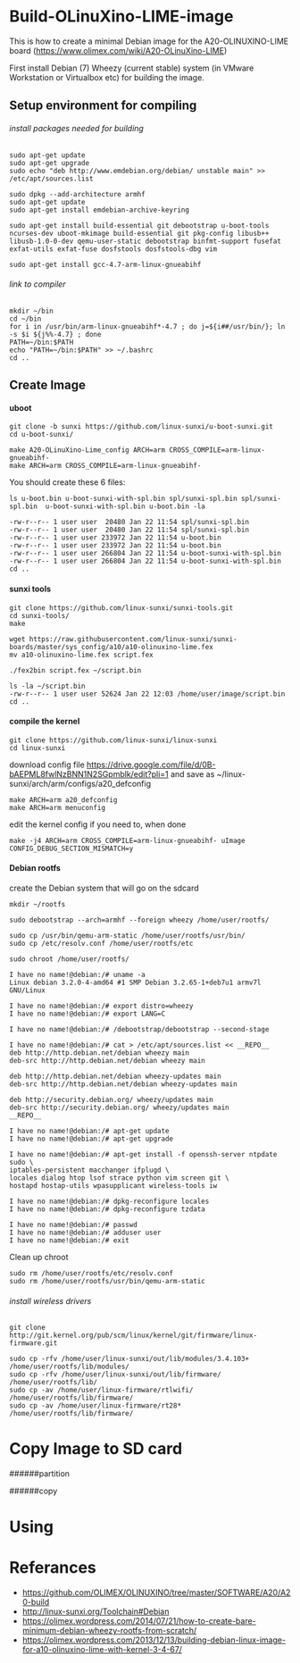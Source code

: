 # Build-OLinuXino-LIME-image

This is how to create a minimal Debian image for the A20-OLINUXINO-LIME board (https://www.olimex.com/wiki/A20-OLinuXino-LIME)

First install Debian (7) Wheezy (current stable) system (in VMware Workstation or Virtualbox etc) for building the image.

## Setup environment for compiling

###### install packages needed for building
```
sudo apt-get update
sudo apt-get upgrade
sudo echo "deb http://www.emdebian.org/debian/ unstable main" >> /etc/apt/sources.list

sudo dpkg --add-architecture armhf
sudo apt-get update
sudo apt-get install emdebian-archive-keyring

sudo apt-get install build-essential git debootstrap u-boot-tools ncurses-dev uboot-mkimage build-essential git pkg-config libusb++ libusb-1.0-0-dev qemu-user-static debootstrap binfmt-support fusefat exfat-utils exfat-fuse dosfstools dosfstools-dbg vim

sudo apt-get install gcc-4.7-arm-linux-gnueabihf 
```

###### link to compiler
```
mkdir ~/bin
cd ~/bin
for i in /usr/bin/arm-linux-gnueabihf*-4.7 ; do j=${i##/usr/bin/}; ln -s $i ${j%%-4.7} ; done
PATH=~/bin:$PATH
echo "PATH=~/bin:$PATH" >> ~/.bashrc
cd ..
```

## Create Image

#### uboot
```
git clone -b sunxi https://github.com/linux-sunxi/u-boot-sunxi.git
cd u-boot-sunxi/

make A20-OLinuXino-Lime_config ARCH=arm CROSS_COMPILE=arm-linux-gnueabihf-
make ARCH=arm CROSS_COMPILE=arm-linux-gnueabihf-
```
You should create these 6 files:
```
ls u-boot.bin u-boot-sunxi-with-spl.bin spl/sunxi-spl.bin spl/sunxi-spl.bin  u-boot-sunxi-with-spl.bin u-boot.bin -la

-rw-r--r-- 1 user user  20480 Jan 22 11:54 spl/sunxi-spl.bin
-rw-r--r-- 1 user user  20480 Jan 22 11:54 spl/sunxi-spl.bin
-rw-r--r-- 1 user user 233972 Jan 22 11:54 u-boot.bin
-rw-r--r-- 1 user user 233972 Jan 22 11:54 u-boot.bin
-rw-r--r-- 1 user user 266804 Jan 22 11:54 u-boot-sunxi-with-spl.bin
-rw-r--r-- 1 user user 266804 Jan 22 11:54 u-boot-sunxi-with-spl.bin
cd ..
```

#### sunxi tools
```
git clone https://github.com/linux-sunxi/sunxi-tools.git
cd sunxi-tools/
make
```

```
wget https://raw.githubusercontent.com/linux-sunxi/sunxi-boards/master/sys_config/a10/a10-olinuxino-lime.fex
mv a10-olinuxino-lime.fex script.fex

./fex2bin script.fex ~/script.bin

ls -la ~/script.bin
-rw-r--r-- 1 user user 52624 Jan 22 12:03 /home/user/image/script.bin
cd ..
```

#### compile the kernel
```
git clone https://github.com/linux-sunxi/linux-sunxi
cd linux-sunxi
```
download config file https://drive.google.com/file/d/0B-bAEPML8fwlNzBNN1N2SGpmblk/edit?pli=1 and save as  ~/linux-sunxi/arch/arm/configs/a20_defconfig
```
make ARCH=arm a20_defconfig
make ARCH=arm menuconfig
```
edit the kernel config if you need to, when done
```
make -j4 ARCH=arm CROSS_COMPILE=arm-linux-gnueabihf- uImage CONFIG_DEBUG_SECTION_MISMATCH=y
```

#### Debian rootfs
create the Debian system that will go on the sdcard
```
mkdir ~/rootfs

sudo debootstrap --arch=armhf --foreign wheezy /home/user/rootfs/

sudo cp /usr/bin/qemu-arm-static /home/user/rootfs/usr/bin/
sudo cp /etc/resolv.conf /home/user/rootfs/etc

sudo chroot /home/user/rootfs/

I have no name!@debian:/# uname -a
Linux debian 3.2.0-4-amd64 #1 SMP Debian 3.2.65-1+deb7u1 armv7l GNU/Linux

I have no name!@debian:/# export distro=wheezy
I have no name!@debian:/# export LANG=C

I have no name!@debian:/# /debootstrap/debootstrap --second-stage

I have no name!@debian:/# cat > /etc/apt/sources.list << __REPO__
deb http://http.debian.net/debian wheezy main
deb-src http://http.debian.net/debian wheezy main

deb http://http.debian.net/debian wheezy-updates main
deb-src http://http.debian.net/debian wheezy-updates main

deb http://security.debian.org/ wheezy/updates main
deb-src http://security.debian.org/ wheezy/updates main
__REPO__

I have no name!@debian:/# apt-get update
I have no name!@debian:/# apt-get upgrade

I have no name!@debian:/# apt-get install -f openssh-server ntpdate sudo \
iptables-persistent macchanger ifplugd \
locales dialog htop lsof strace python vim screen git \
hostapd hostap-utils wpasupplicant wireless-tools iw

I have no name!@debian:/# dpkg-reconfigure locales
I have no name!@debian:/# dpkg-reconfigure tzdata

I have no name!@debian:/# passwd
I have no name!@debian:/# adduser user
I have no name!@debian:/# exit
```
Clean up chroot
```
sudo rm /home/user/rootfs/etc/resolv.conf
sudo rm /home/user/rootfs/usr/bin/qemu-arm-static
```

###### install wireless drivers
```
git clone http://git.kernel.org/pub/scm/linux/kernel/git/firmware/linux-firmware.git

sudo cp -rfv /home/user/linux-sunxi/out/lib/modules/3.4.103+ /home/user/rootfs/lib/modules/
sudo cp -rfv /home/user/linux-sunxi/out/lib/firmware/ /home/user/rootfs/lib/
sudo cp -av /home/user/linux-firmware/rtlwifi/ /home/user/rootfs/lib/firmware/
sudo cp -av /home/user/linux-firmware/rt28* /home/user/rootfs/lib/firmware/
```

# Copy Image to SD card

######partition

######copy

# Using


# Referances

* https://github.com/OLIMEX/OLINUXINO/tree/master/SOFTWARE/A20/A20-build
* http://linux-sunxi.org/Toolchain#Debian
* https://olimex.wordpress.com/2014/07/21/how-to-create-bare-minimum-debian-wheezy-rootfs-from-scratch/
* https://olimex.wordpress.com/2013/12/13/building-debian-linux-image-for-a10-olinuxino-lime-with-kernel-3-4-67/

